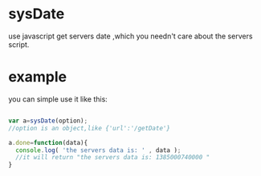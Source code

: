 sysDate
=======

use javascript get servers date ,which you needn't care about the servers script.

example
=======

you can simple use it like this:

``` javascript

var a=sysDate(option);
//option is an object,like {'url':'/getDate'}

a.done=function(data){
  console.log( 'the servers data is: ' , data );
  //it will return "the servers data is: 1385000740000 "
}

```
